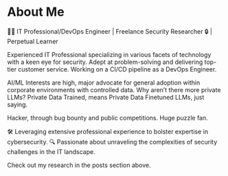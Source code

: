 # About Me

👨‍💼 IT Professional/DevOps Engineer | Freelance Security Researcher 🔒 | Perpetual Learner

Experienced IT Professional specializing in various facets of technology with a keen eye for security. Adept at problem-solving and delivering top-tier customer service. Working on a CI/CD pipeline as a DevOps Engineer.

AI/ML Interests are high, major advocate for general adoption within corporate environments with controlled data. Why aren’t there more private LLMs? Private Data Trained, means Private Data Finetuned LLMs, just saying. 

Hacker, through bug bounty and public competitions. Huge puzzle fan.

🛠️ Leveraging extensive professional experience to bolster expertise in cybersecurity. 🔍 Passionate about unraveling the complexities of security challenges in the IT landscape.

Check out my research in the posts section above.
